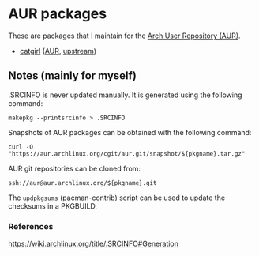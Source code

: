 # AUR packages

These are packages that I maintain for the
[Arch User Repository (AUR)](https://aur.archlinux.org).

- [catgirl][catgirl-git] ([AUR][catgirl-aur], [upstream][catgirl-upstream])

[catgirl-git]: https://git.sr.ht/~smlavine/catgirl-aur
[catgirl-aur]: https://aur.archlinux.org/packages/catgirl
[catgirl-upstream]: https://git.causal.agency/catgirl/

## Notes (mainly for myself)

.SRCINFO is never updated manually.
It is generated using the following command:

	makepkg --printsrcinfo > .SRCINFO


Snapshots of AUR packages can be obtained with the following command:

	curl -O "https://aur.archlinux.org/cgit/aur.git/snapshot/${pkgname}.tar.gz"


AUR git repositories can be cloned from:

	ssh://aur@aur.archlinux.org/${pkgname}.git


The ```updpkgsums``` (pacman-contrib) script can be used to update the
checksums in a PKGBUILD.

### References

https://wiki.archlinux.org/title/.SRCINFO#Generation
